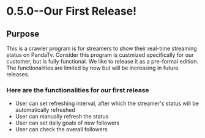 # 0.5.0--Our First Release!

## Purpose
This is a crawler program is for streamers to show their real-time streaming status on PandaTv. Consider this program is custmized specifically for our customer, but is fully functional. We like to release it as a pre-formal edition. The functionalities are limited by now but will be increasing in future releases. 

### Here are the functionalities for our first release
* User can set refreshing interval, after which the streamer's status will be automatically refreshed
* User can manually refresh the status
* User can set daily goals of new followers
* User can check the overall followers
